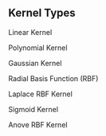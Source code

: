 ## Kernel Types
Linear Kernel 
  
Polynomial Kernel

Gaussian Kernel

Radial Basis Function (RBF)

Laplace RBF Kernel

Sigmoid Kernel

Anove RBF Kernel 

